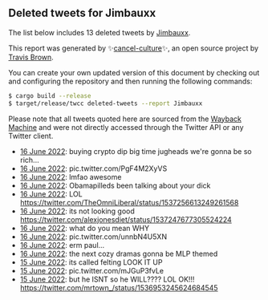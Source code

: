 ## Deleted tweets for Jimbauxx

The list below includes 13 deleted tweets by
[Jimbauxx](https://twitter.com/Jimbauxx).



This report was generated by ✨[cancel-culture](https://github.com/travisbrown/cancel-culture)✨,
an open source project by [Travis Brown](https://twitter.com/travisbrown).

You can create your own updated version of this document by checking out and configuring the
repository and then running the following commands:

```bash
$ cargo build --release
$ target/release/twcc deleted-tweets --report Jimbauxx
```

Please note that all tweets quoted here are sourced from the
[Wayback Machine](https://web.archive.org) and were not directly accessed through the Twitter API or
any Twitter client.

* [16 June 2022](https://web.archive.org/web/20220616080315/https://twitter.com/Jimbauxx/status/1537344619381497857): buying crypto dip big time jugheads we're gonna be so rich... <!--1537344619381497857-->
* [16 June 2022](https://web.archive.org/web/20220616045714/https://twitter.com/Jimbauxx/status/1537298123273424897): pic.twitter.com/PgF4M2XyVS <!--1537298123273424897-->
* [16 June 2022](https://web.archive.org/web/20220616044520/https://twitter.com/Jimbauxx/status/1537295033224806402): lmfao awesome <!--1537295033224806402-->
* [16 June 2022](https://web.archive.org/web/20220616025925/https://twitter.com/Jimbauxx/status/1537268413210443776): Obamapilleds been talking about your dick <!--1537268413210443776-->
* [16 June 2022](https://web.archive.org/web/20220616022021/https://twitter.com/Jimbauxx/status/1537258582932078592): LOL https://twitter.com/TheOmniLiberal/status/1537256613249261568 <!--1537258582932078592-->
* [16 June 2022](https://web.archive.org/web/20220616013744/https://twitter.com/Jimbauxx/status/1537247939969564678): its not looking good https://twitter.com/alexjonesdiet/status/1537247677305524224 <!--1537247939969564678-->
* [16 June 2022](https://web.archive.org/web/20220616013047/https://twitter.com/Jimbauxx/status/1537246094853189632): what do you mean WHY <!--1537246094853189632-->
* [16 June 2022](https://web.archive.org/web/20220616012123/https://twitter.com/Jimbauxx/status/1537243676371390464): pic.twitter.com/unnbN4U5XN <!--1537243676371390464-->
* [16 June 2022](https://web.archive.org/web/20220616011721/https://twitter.com/Jimbauxx/status/1537242691360411648): erm paul... <!--1537242691360411648-->
* [16 June 2022](https://web.archive.org/web/20220616011549/https://twitter.com/Jimbauxx/status/1537242369950556160): the next cozy dramas gonna be MLP themed <!--1537242369950556160-->
* [15 June 2022](https://web.archive.org/web/20220615233958/https://twitter.com/Jimbauxx/status/1537218339847540736): its called felting LOOK IT UP <!--1537218339847540736-->
* [15 June 2022](https://web.archive.org/web/20220615233557/https://twitter.com/Jimbauxx/status/1537216658502086656): pic.twitter.com/mJGuP3fvLe <!--1537216658502086656-->
* [15 June 2022](https://web.archive.org/web/20220615164134/https://twitter.com/Jimbauxx/status/1537112492412911617): but he ISNT so he WILL???? LOL OK!!! https://twitter.com/mrtown_/status/1536953245624684545 <!--1537112492412911617-->
